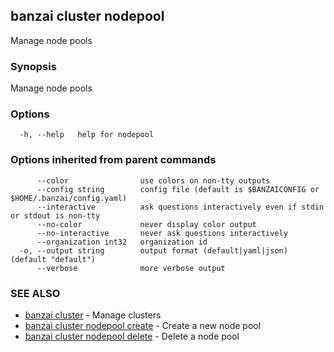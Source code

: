 ## banzai cluster nodepool

Manage node pools

### Synopsis

Manage node pools

### Options

```
  -h, --help   help for nodepool
```

### Options inherited from parent commands

```
      --color                use colors on non-tty outputs
      --config string        config file (default is $BANZAICONFIG or $HOME/.banzai/config.yaml)
      --interactive          ask questions interactively even if stdin or stdout is non-tty
      --no-color             never display color output
      --no-interactive       never ask questions interactively
      --organization int32   organization id
  -o, --output string        output format (default|yaml|json) (default "default")
      --verbose              more verbose output
```

### SEE ALSO

* [banzai cluster](banzai_cluster.md)	 - Manage clusters
* [banzai cluster nodepool create](banzai_cluster_nodepool_create.md)	 - Create a new node pool
* [banzai cluster nodepool delete](banzai_cluster_nodepool_delete.md)	 - Delete a node pool

